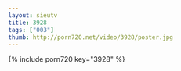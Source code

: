 ```yaml
--- 
layout: sieutv
title: 3928
tags: ["003"]
thumb: http://porn720.net/video/3928/poster.jpg
---
```

{% include porn720 key="3928" %} 
